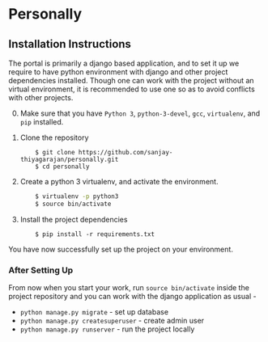 # Personally

## Installation Instructions
The portal is primarily a django based application, and to set it up we require to have 
python environment with django and other project dependencies installed. Though one can
work with the project without an virtual environment,  it is recommended to use one so 
as to avoid conflicts with other projects.

0. Make sure that you have `Python 3`, `python-3-devel`, `gcc`, `virtualenv`, and `pip` installed.     
1. Clone the repository

    ```
        $ git clone https://github.com/sanjay-thiyagarajan/personally.git
        $ cd personally
    ```
2. Create a python 3 virtualenv, and activate the environment.
    ```bash
        $ virtualenv -p python3
        $ source bin/activate
    ```   
3. Install the project dependencies
    ```
        $ pip install -r requirements.txt
    ```

You have now successfully set up the project on your environment. 

### After Setting Up
From now when you start your work, run ``source bin/activate`` inside the project repository and you can work with the django application as usual - 

* `python manage.py migrate` - set up database
* `python manage.py createsuperuser` - create admin user
* `python manage.py runserver`  - run the project locally
